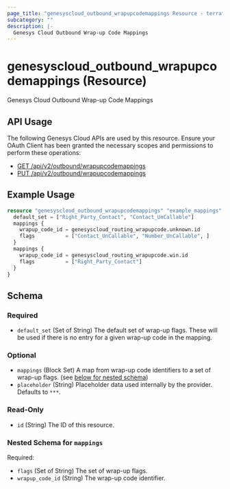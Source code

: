 ```yaml
---
page_title: "genesyscloud_outbound_wrapupcodemappings Resource - terraform-provider-genesyscloud"
subcategory: ""
description: |-
  Genesys Cloud Outbound Wrap-up Code Mappings
---
```

# genesyscloud_outbound_wrapupcodemappings (Resource)

Genesys Cloud Outbound Wrap-up Code Mappings

## API Usage
The following Genesys Cloud APIs are used by this resource. Ensure your OAuth Client has been granted the necessary scopes and permissions to perform these operations:

- [GET /api/v2/outbound/wrapupcodemappings](https://developer.genesys.cloud/devapps/api-explorer#get-api-v2-outbound-wrapupcodemappings)
- [PUT /api/v2/outbound/wrapupcodemappings](https://developer.genesys.cloud/devapps/api-explorer#put-api-v2-outbound-wrapupcodemappings)

## Example Usage

```terraform
resource "genesyscloud_outbound_wrapupcodemappings" "example_mappings" {
  default_set = ["Right_Party_Contact", "Contact_UnCallable"]
  mappings {
    wrapup_code_id = genesyscloud_routing_wrapupcode.unknown.id
    flags          = ["Contact_UnCallable", "Number_UnCallable", ]
  }
  mappings {
    wrapup_code_id = genesyscloud_routing_wrapupcode.win.id
    flags          = ["Right_Party_Contact"]
  }
}
```

<!-- schema generated by tfplugindocs -->
## Schema

### Required

- `default_set` (Set of String) The default set of wrap-up flags. These will be used if there is no entry for a given wrap-up code in the mapping.

### Optional

- `mappings` (Block Set) A map from wrap-up code identifiers to a set of wrap-up flags. (see [below for nested schema](#nestedblock--mappings))
- `placeholder` (String) Placeholder data used internally by the provider. Defaults to `***`.

### Read-Only

- `id` (String) The ID of this resource.

<a id="nestedblock--mappings"></a>
### Nested Schema for `mappings`

Required:

- `flags` (Set of String) The set of wrap-up flags.
- `wrapup_code_id` (String) The wrap-up code identifier.

